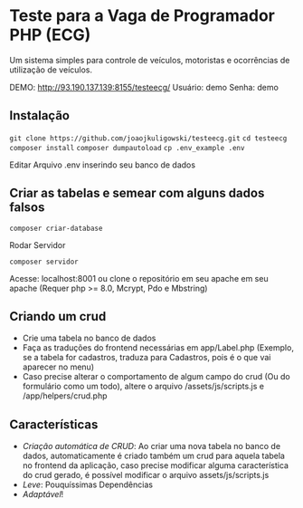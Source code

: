 # Teste para a Vaga de Programador PHP (ECG)

Um sistema simples para controle de veículos, motoristas e ocorrências de utilização de veículos. 

DEMO: http://93.190.137.139:8155/testeecg/
Usuário: demo
Senha: demo

## Instalação ##

`git clone https://github.com/joaojkuligowski/testeecg.git`
`cd testeecg`
`composer install`
`composer dumpautoload`
`cp .env_example .env`

Editar Arquivo .env inserindo seu banco de dados

## Criar as tabelas e semear com alguns dados falsos ##

`composer criar-database`

Rodar Servidor

`composer servidor`

Acesse: localhost:8001 ou clone o repositório em seu apache em seu apache (Requer php  >= 8.0, Mcrypt, Pdo e Mbstring)

## Criando um crud ##
- Crie uma tabela no banco de dados
- Faça as traduções do frontend necessárias em app/Label.php (Exemplo, se a tabela for cadastros, traduza para Cadastros, pois é o que vai aparecer no menu)
- Caso precise alterar o comportamento de algum campo do crud (Ou do formulário como um todo), altere o arquivo /assets/js/scripts.js e /app/helpers/crud.php

## Características ##

- *Criação automática de CRUD*: Ao criar uma nova tabela no banco de dados, automaticamente é criado também um crud para aquela tabela no frontend da aplicação, caso precise modificar alguma característica do crud gerado, é possível modificar o arquivo assets/js/scripts.js 
- *Leve*: Pouquíssimas Dependências
- *Adaptável*!